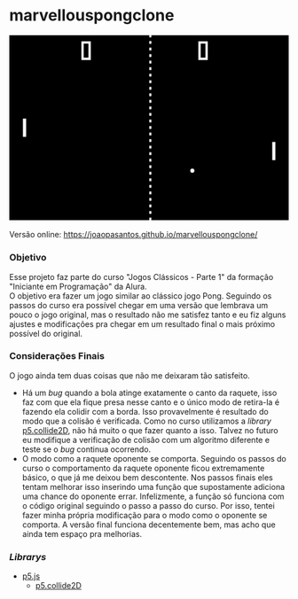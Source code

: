 # marvellouspongclone

<p align="center"><img src="https://github.com/joaopasantos/marvellouspongclone/blob/master/assets/imagens/screenshot.png" alt="Captura de tela do jogo."></p>

Versão online: https://joaopasantos.github.io/marvellouspongclone/

### Objetivo
Esse projeto faz parte do curso "Jogos Clássicos - Parte 1" da formação "Iniciante em Programação" da Alura.  
O objetivo era fazer um jogo similar ao clássico jogo Pong. Seguindo os passos do curso era possível chegar em uma versão que lembrava um pouco o jogo original, mas o resultado não me satisfez tanto e eu fiz alguns ajustes e modificações pra chegar em um resultado final o mais próximo possível do original.  

### Considerações Finais
O jogo ainda tem duas coisas que não me deixaram tão satisfeito.
- Há um *bug* quando a bola atinge exatamente o canto da raquete, isso faz com que ela fique presa nesse canto e o único modo de retira-la é fazendo ela colidir com a borda. Isso provavelmente é resultado do modo que a colisão é verificada. Como no curso utilizamos a *library* <a href="https://github.com/bmoren/p5.collide2D" title="p5.collide2D Github page">p5.collide2D</a>, não há muito o que fazer quanto a isso. Talvez no futuro eu modifique a verificação de colisão com um algoritmo diferente e teste se o *bug* continua ocorrendo.
- O modo como a raquete oponente se comporta. Seguindo os passos do curso o comportamento da raquete oponente ficou extremamente básico, o que já me deixou bem descontente. Nos passos finais eles tentam melhorar isso inserindo uma função que supostamente adiciona uma chance do oponente errar. Infelizmente, a função só funciona com o código original seguindo o passo a passo do curso. Por isso, tentei fazer minha própria modificação para o modo como o oponente se comporta. A versão final funciona decentemente bem, mas acho que ainda tem espaço pra melhorias.

### *Librarys*
- <a href="https://p5js.org/" title="p5.js Homepage">p5.js</a>
    - <a href="https://github.com/bmoren/p5.collide2D" title="p5.collide2D Github page">p5.collide2D</a>